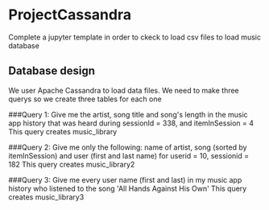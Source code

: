 # ProjectCassandra
Complete a jupyter template in order to ckeck to load csv files to load music database

## Database design
We user Apache Cassandra to load data files. We need to make three querys so we create three tables for each one

###Query 1:  Give me the artist, song title and song's length in the music app history that was heard during sessionId = 338, and itemInSession = 4
    This query creates music_library

###Query 2: Give me only the following: name of artist, song (sorted by itemInSession) and user (first and last name) for userid = 10, sessionid = 182
    This query creates music_library2

###Query 3: Give me every user name (first and last) in my music app history who listened to the song 'All Hands Against His Own'
    This query creates music_library3